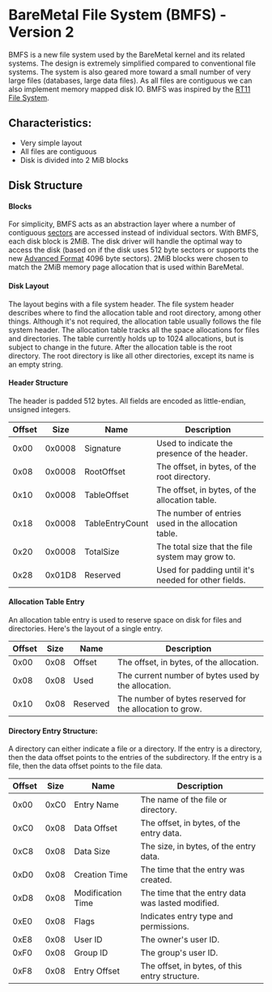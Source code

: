 # BareMetal File System (BMFS) - Version 2

BMFS is a new file system used by the BareMetal kernel and its related systems.
The design is extremely simplified compared to conventional file systems.
The system is also geared more toward a small number of very large files (databases, large data files).
As all files are contiguous we can also implement memory mapped disk IO.
BMFS was inspired by the [RT11 File System](http://en.wikipedia.org/wiki/RT11#File_system).


## Characteristics:

- Very simple layout
- All files are contiguous
- Disk is divided into 2 MiB blocks


## Disk Structure

#### Blocks

For simplicity, BMFS acts as an abstraction layer where a number of contiguous [sectors](http://en.wikipedia.org/wiki/Disk_sector) are accessed instead of individual sectors. With BMFS, each disk block is 2MiB. The disk driver will handle the optimal way to access the disk (based on if the disk uses 512 byte sectors or supports the new [Advanced Format](http://en.wikipedia.org/wiki/Advanced_Format) 4096 byte sectors). 2MiB blocks were chosen to match the 2MiB memory page allocation that is used within BareMetal.

#### Disk Layout

The layout begins with a file system header.
The file system header describes where to find the allocation table and root directory, among other things.
Although it's not required, the allocation table usually follows the file system header.
The allocation table tracks all the space allocations for files and directories.
The table currently holds up to 1024 allocations, but is subject to change in the future.
After the allocation table is the root directory.
The root directory is like all other directories, except its name is an empty string.

#### Header Structure

The header is padded 512 bytes. All fields are encoded as little-endian, unsigned integers.

| Offset | Size   | Name            | Description                                          |
|--------|--------|-----------------|------------------------------------------------------|
| 0x00   | 0x0008 | Signature       | Used to indicate the presence of the header.         |
| 0x08   | 0x0008 | RootOffset      | The offset, in bytes, of the root directory.         |
| 0x10   | 0x0008 | TableOffset     | The offset, in bytes, of the allocation table.       |
| 0x18   | 0x0008 | TableEntryCount | The number of entries used in the allocation table.  |
| 0x20   | 0x0008 | TotalSize       | The total size that the file system may grow to.     |
| 0x28   | 0x01D8 | Reserved        | Used for padding until it's needed for other fields. |

#### Allocation Table Entry

An allocation table entry is used to reserve space on disk for files and directories.
Here's the layout of a single entry.

| Offset | Size | Name     | Description                                              |
|--------|------|----------|----------------------------------------------------------|
| 0x00   | 0x08 | Offset   | The offset, in bytes, of the allocation.                 |
| 0x08   | 0x08 | Used     | The current number of bytes used by the allocation.      |
| 0x10   | 0x08 | Reserved | The number of bytes reserved for the allocation to grow. |

#### Directory Entry Structure:

A directory can either indicate a file or a directory.
If the entry is a directory, then the data offset points to the entries of the subdirectory.
If the entry is a file, then the data offset points to the file data.

| Offset | Size | Name              | Description                                       |
|--------|------|-------------------|---------------------------------------------------|
| 0x00   | 0xC0 | Entry Name        | The name of the file or directory.                |
| 0xC0   | 0x08 | Data Offset       | The offset, in bytes, of the entry data.          |
| 0xC8   | 0x08 | Data Size         | The size, in bytes, of the entry data.            |
| 0xD0   | 0x08 | Creation Time     | The time that the entry was created.              |
| 0xD8   | 0x08 | Modification Time | The time that the entry data was lasted modified. |
| 0xE0   | 0x08 | Flags             | Indicates entry type and permissions.             |
| 0xE8   | 0x08 | User ID           | The owner's user ID.                              |
| 0xF0   | 0x08 | Group ID          | The group's user ID.                              |
| 0xF8   | 0x08 | Entry Offset      | The offset, in bytes, of this entry structure.    |

